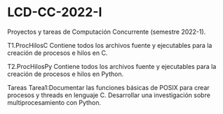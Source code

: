 # LCD-CC-2022-I

Proyectos y tareas de Computación Concurrente (semestre 2022-1).

T1.ProcHilosC
Contiene todos los archivos fuente y ejecutables para la creación de procesos e hilos en C.

T2.ProcHilosPy
Contiene todos los archivos fuente y ejecutables para la creación de procesos e hilos en Python.

Tareas
Tarea1:Documentar las funciones básicas de POSIX para crear procesos y threads en lenguaje C.
       Desarrollar una investigación sobre multiprocesamiento con Python.
